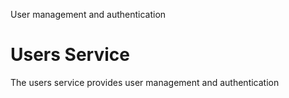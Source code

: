 User management and authentication

# Users Service

The users service provides user management and authentication

